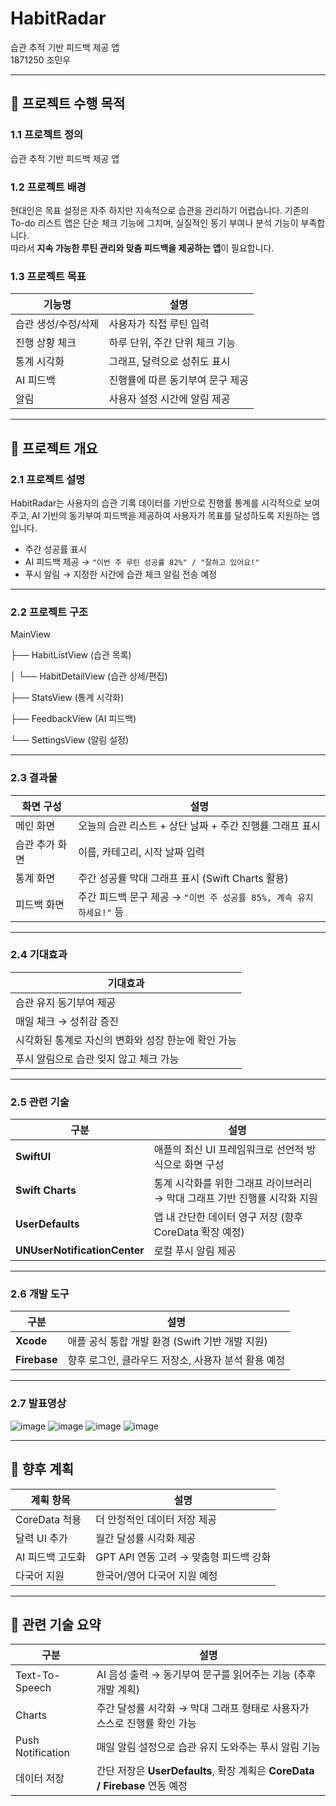 # HabitRadar  
습관 추적 기반 피드백 제공 앱  
1871250 조민우

---

## 📌 프로젝트 수행 목적

### 1.1 프로젝트 정의
습관 추적 기반 피드백 제공 앱

### 1.2 프로젝트 배경
현대인은 목표 설정은 자주 하지만 지속적으로 습관을 관리하기 어렵습니다. 기존의 To-do 리스트 앱은 단순 체크 기능에 그치며, 실질적인 동기 부여나 분석 기능이 부족합니다.  
따라서 **지속 가능한 루틴 관리와 맞춤 피드백을 제공하는 앱**이 필요합니다.

### 1.3 프로젝트 목표

| 기능명             | 설명                                              |
|--------------------|-------------------------------------------------|
| 습관 생성/수정/삭제 | 사용자가 직접 루틴 입력                                 |
| 진행 상황 체크     | 하루 단위, 주간 단위 체크 기능                            |
| 통계 시각화        | 그래프, 달력으로 성취도 표시                               |
| AI 피드백          | 진행률에 따른 동기부여 문구 제공                           |
| 알림               | 사용자 설정 시간에 알림 제공                                |

---

## 📌 프로젝트 개요

### 2.1 프로젝트 설명
HabitRadar는 사용자의 습관 기록 데이터를 기반으로 진행률 통계를 시각적으로 보여주고, AI 기반의 동기부여 피드백을 제공하여 사용자가 목표를 달성하도록 지원하는 앱입니다.

- 주간 성공률 표시  
- AI 피드백 제공 → `"이번 주 루틴 성공률 82%" / "잘하고 있어요!"`  
- 푸시 알림 → 지정한 시간에 습관 체크 알림 전송 예정

---

### 2.2 프로젝트 구조

MainView

├── HabitListView (습관 목록)

│ └── HabitDetailView (습관 상세/편집)

├── StatsView (통계 시각화)

├── FeedbackView (AI 피드백)

└── SettingsView (알림 설정)


---

### 2.3 결과물

| 화면 구성      | 설명                                                   |
|---------------|------------------------------------------------------|
| 메인 화면     | 오늘의 습관 리스트 + 상단 날짜 + 주간 진행률 그래프 표시         |
| 습관 추가 화면 | 이름, 카테고리, 시작 날짜 입력                                   |
| 통계 화면     | 주간 성공률 막대 그래프 표시 (Swift Charts 활용)                   |
| 피드백 화면   | 주간 피드백 문구 제공 → `"이번 주 성공률 85%, 계속 유지하세요!"` 등 |

---

### 2.4 기대효과

| 기대효과                                                   |
|----------------------------------------------------------|
| 습관 유지 동기부여 제공                                        |
| 매일 체크 → 성취감 증진                                        |
| 시각화된 통계로 자신의 변화와 성장 한눈에 확인 가능                 |
| 푸시 알림으로 습관 잊지 않고 체크 가능                              |

---

### 2.5 관련 기술

| 구분            | 설명                                                                 |
|-----------------|--------------------------------------------------------------------|
| **SwiftUI**         | 애플의 최신 UI 프레임워크로 선언적 방식으로 화면 구성                       |
| **Swift Charts**    | 통계 시각화를 위한 그래프 라이브러리 → 막대 그래프 기반 진행률 시각화 지원       |
| **UserDefaults**    | 앱 내 간단한 데이터 영구 저장 (향후 CoreData 확장 예정)                         |
| **UNUserNotificationCenter** | 로컬 푸시 알림 제공                                                   |

---

### 2.6 개발 도구

| 구분     | 설명                                                                 |
|----------|--------------------------------------------------------------------|
| **Xcode**    | 애플 공식 통합 개발 환경 (Swift 기반 개발 지원)                         |
| **Firebase** | 향후 로그인, 클라우드 저장소, 사용자 분석 활용 예정                           |

---

### 2.7 발표영상

![image](https://github.com/user-attachments/assets/b72998b2-60be-47ad-95c7-bff08c2bb52b)
![image](https://github.com/user-attachments/assets/569a35e1-b254-4e38-a20d-a03c010f4346)
![image](https://github.com/user-attachments/assets/4be8db44-1fa6-44a6-a40c-341b3c071353)
![image](https://github.com/user-attachments/assets/6ef24124-c95f-41d5-b0d6-09adef953e82)



---

## 📌 향후 계획

| 계획 항목              | 설명                                                              |
|-----------------------|-----------------------------------------------------------------|
| CoreData 적용         | 더 안정적인 데이터 저장 제공                                            |
| 달력 UI 추가          | 월간 달성률 시각화 제공                                                |
| AI 피드백 고도화      | GPT API 연동 고려 → 맞춤형 피드백 강화                                    |
| 다국어 지원           | 한국어/영어 다국어 지원 예정                                              |

---

## 📌 관련 기술 요약

| 구분             | 설명                                                                     |
|------------------|------------------------------------------------------------------------|
| Text-To-Speech   | AI 음성 출력 → 동기부여 문구를 읽어주는 기능 (추후 개발 계획)                           |
| Charts           | 주간 달성률 시각화 → 막대 그래프 형태로 사용자가 스스로 진행률 확인 가능                     |
| Push Notification | 매일 알림 설정으로 습관 유지 도와주는 푸시 알림 기능                                       |
| 데이터 저장       | 간단 저장은 **UserDefaults**, 확장 계획은 **CoreData / Firebase** 연동 예정 |
